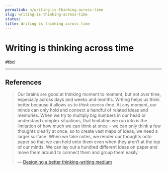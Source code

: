 ```yaml
---
permalink: n/writing-is-thinking-across-time
slug: writing-is-thinking-across-time
status: 
title: Writing is thinking across time
---
```

# Writing is thinking across time

#tbd

---

## References

> Our brains are good at thinking moment to moment, but not over time, especially across days and weeks and months. Writing helps us think better because it allows us to _think across time_. At any moment, our minds can only hold and connect a handful of related ideas and memories. When we try to multiply big numbers in our head or understand complex situations, that limitation we run into is the limitation of how much we can think at once – we can only think a few thoughts clearly at once, so to create vast maps of ideas, we need a larger surface. When we take notes, we render our thoughts onto paper so that we can hold onto them even when they aren’t at the top of our minds. We can lay out a hundred different ideas on paper and move them around to connect them and group them easily.
>
> — [Designing a better thinking-writing medium](https://thesephist.com/posts/medium/)
